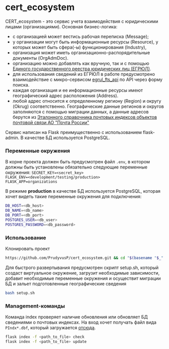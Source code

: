 # cert_ecosystem

CERT_ecosystem - это сервис учета взаимодействия с юридическими лицами (организациями).
Основная бизнес-логика:
* с организацией может вестись рабочая переписка (Message);
* у организации могут быть информационные ресурсы (Resource), у которых может быть сфера(-ы) функционирования (Industry),
* организация может иметь организационно-распорядительные документы (OrgAdmDoc).
* организацию можно добавлять как вручную, так и с помощью 
[Единого государственного реестра юридических лиц (ЕГРЮЛ)](https://ru.wikipedia.org/wiki/%D0%95%D0%B4%D0%B8%D0%BD%D1%8B%D0%B9_%D0%B3%D0%BE%D1%81%D1%83%D0%B4%D0%B0%D1%80%D1%81%D1%82%D0%B2%D0%B5%D0%BD%D0%BD%D1%8B%D0%B9_%D1%80%D0%B5%D0%B5%D1%81%D1%82%D1%80_%D1%8E%D1%80%D0%B8%D0%B4%D0%B8%D1%87%D0%B5%D1%81%D0%BA%D0%B8%D1%85_%D0%BB%D0%B8%D1%86). 
* для использования сведений из ЕГРЮЛ в работе предусмотрено взаимодействие
с микро-сервисом [egrul_fts_api](https://github.com/PrudyvusP/egrul_fts_api) по API через форму поиска.  
* каждая организация и ее информационные ресурсы имеют географический адрес расположения (Address).
* любой адрес относится к определенному региону (Region) и округу (Okrug) соответственно.
Географические данные регионов и округов заполняются с помощью миграции данных, а данные адресов берутся из 
[Эталонного справочника почтовых индексов объектов почтовой связи АО "Почта России"](https://www.pochta.ru/support/database/ops)

Сервис написан на Flask преимущественно с использованием flask-admin. В качестве БД используется PostgreSQL.

### Переменные окружения
В корне проекта должен быть предусмотрен файл `.env`, в котором должны быть установлены
обязательно следующие переменные окружения:
`SECRET_KEY=<secret_key>`  
`FLASK_ENV=<development/testing/production>`  
`FLASK_APP=organizations`

В режиме **production** в качестве БД используется PostgreSQL, которая хочет видеть 
такие переменные окружения для подключения:
```bash
DB_HOST=<db_host>
DB_NAME=<db_name>
DB_PORT=<db_port>
POSTGRES_USER=<db_user>
POSTGRES_PASSWORD=<db_password>
```

### Использование

Клонировать проект
```bash
https://github.com/PrudyvusP/cert_ecosystem.git && cd "$(basename "$_" .git)"
```
Для быстрого развертывания предусмотрен скрипт setup.sh, который создаст виртуальное
окружение, загрузит необходимые зависимости, добавит необходимые переменные окружения
и осуществит миграции БД и зальет подготовленные географические сведения
```bash
bash setup.sh
```

### Management-команды

Команда index проверяет наличие обновления или обновляет БД сведениями
о почтовых индексах. На вход хочет получать файл вида ```PIndx*.dbf```, 
который загружается [отсюда](https://www.pochta.ru/support/database/ops).
```bash
flask index -f <path_to_file> check
flask index -f <path_to_file> update
```

